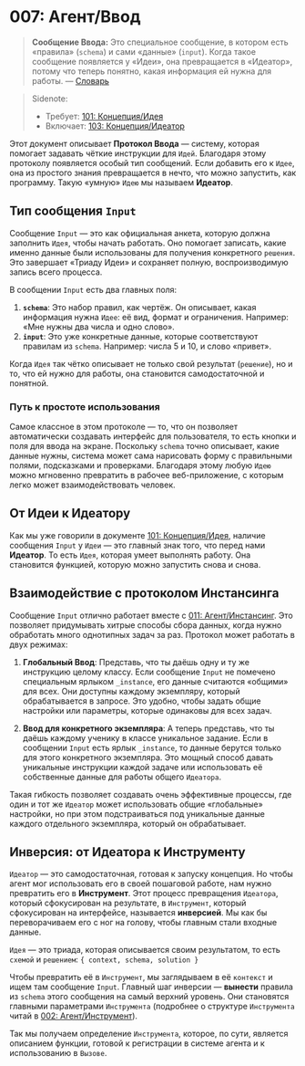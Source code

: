 # 007: Агент/Ввод

> **Сообщение Ввода:** Это специальное сообщение, в котором есть «правила» (`schema`) и сами «данные» (`input`). Когда такое сообщение появляется у «Идеи», она превращается в «Идеатор», потому что теперь понятно, какая информация ей нужна для работы. — [Словарь](./000_glossary.md)

> Sidenote:
>
> - Требует: [101: Концепция/Идея](./101_concept_idea.md)
> - Включает: [103: Концепция/Идеатор](./103_concept_ideator.md)

Этот документ описывает **Протокол Ввода** — систему, которая помогает задавать чёткие инструкции для `Идей`. Благодаря этому протоколу появляется особый тип сообщений. Если добавить его к `Идее`, она из простого знания превращается в нечто, что можно запустить, как программу. Такую «умную» `Идею` мы называем **Идеатор**.

## Тип сообщения `Input`

Сообщение `Input` — это как официальная анкета, которую должна заполнить `Идея`, чтобы начать работать. Оно помогает записать, какие именно данные были использованы для получения конкретного `решения`. Это завершает «Триаду Идеи» и сохраняет полную, воспроизводимую запись всего процесса.

В сообщении `Input` есть два главных поля:

1.  **`schema`**: Это набор правил, как чертёж. Он описывает, какая информация нужна `Идее`: её вид, формат и ограничения. Например: «Мне нужны два числа и одно слово».
2.  **`input`**: Это уже конкретные данные, которые соответствуют правилам из `schema`. Например: числа 5 и 10, и слово «привет».

Когда `Идея` так чётко описывает не только свой результат (`решение`), но и то, что ей нужно для работы, она становится самодостаточной и понятной.

### Путь к простоте использования

Самое классное в этом протоколе — то, что он позволяет автоматически создавать интерфейс для пользователя, то есть кнопки и поля для ввода на экране. Поскольку `schema` точно описывает, какие данные нужны, система может сама нарисовать форму с правильными полями, подсказками и проверками. Благодаря этому любую `Идею` можно мгновенно превратить в рабочее веб-приложение, с которым легко может взаимодействовать человек.

## От Идеи к Идеатору

Как мы уже говорили в документе [101: Концепция/Идея](./101_concept_idea.md), наличие сообщения `Input` у `Идеи` — это главный знак того, что перед нами **Идеатор**. То есть `Идея`, которая умеет выполнять работу. Она становится функцией, которую можно запустить снова и снова.

## Взаимодействие с протоколом Инстансинга

Сообщение `Input` отлично работает вместе с [011: Агент/Инстансинг](./011_agent_instancing.md). Это позволяет придумывать хитрые способы сбора данных, когда нужно обработать много однотипных задач за раз. Протокол может работать в двух режимах:

1.  **Глобальный Ввод**: Представь, что ты даёшь одну и ту же инструкцию целому классу. Если сообщение `Input` не помечено специальным ярлыком `_instance`, его данные считаются «общими» для всех. Они доступны каждому экземпляру, который обрабатывается в запросе. Это удобно, чтобы задать общие настройки или параметры, которые одинаковы для всех задач.

2.  **Ввод для конкретного экземпляра**: А теперь представь, что ты даёшь каждому ученику в классе уникальное задание. Если в сообщении `Input` есть ярлык `_instance`, то данные берутся только для этого конкретного экземпляра. Это мощный способ давать уникальные инструкции каждой задаче или использовать её собственные данные для работы общего `Идеатора`.

Такая гибкость позволяет создавать очень эффективные процессы, где один и тот же `Идеатор` может использовать общие «глобальные» настройки, но при этом подстраиваться под уникальные данные каждого отдельного экземпляра, который он обрабатывает.

## Инверсия: от Идеатора к Инструменту

`Идеатор` — это самодостаточная, готовая к запуску концепция. Но чтобы агент мог использовать его в своей пошаговой работе, нам нужно превратить его в **Инструмент**. Этот процесс превращения `Идеатора`, который сфокусирован на результате, в `Инструмент`, который сфокусирован на интерфейсе, называется **инверсией**. Мы как бы переворачиваем его с ног на голову, чтобы главным стали входные данные.

`Идея` — это триада, которая описывается своим результатом, то есть `схемой` и `решением`:
`{ context, schema, solution }`

Чтобы превратить её в `Инструмент`, мы заглядываем в её `контекст` и ищем там сообщение `Input`. Главный шаг инверсии — **вынести** правила из `schema` этого сообщения на самый верхний уровень. Они становятся главными параметрами `Инструмента` (подробнее о структуре `Инструмента` читай в [002: Агент/Инструмент](./002_agent_tool.md)).

Так мы получаем определение `Инструмента`, которое, по сути, является описанием функции, готовой к регистрации в системе агента и к использованию в `Вызове`.
